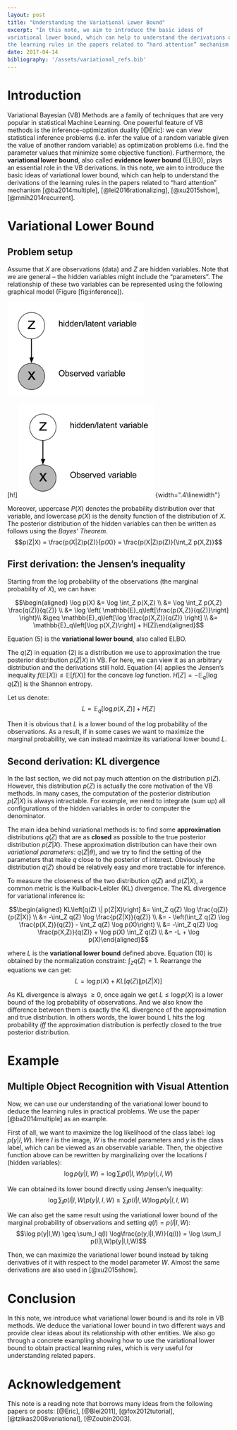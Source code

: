 ```yaml
---
layout: post
title: "Understanding the Variational Lower Bound"
excerpt: "In this note, we aim to introduce the basic ideas of
variational lower bound, which can help to understand the derivations of
the learning rules in the papers related to “hard attention” mechanism."
date: 2017-04-14
bibliography: '/assets/variational_refs.bib'
---
```


Introduction
============

Variational Bayesian (VB) Methods are a family of techniques that are
very popular in statistical Machine Learning. One powerful feature of VB
methods is the inference-optimization duality [@Eric]: we can view
statistical inference problems (i.e. infer the value of a random
variable given the value of another random variable) as optimization
problems (i.e. find the parameter values that minimize some objective
function). Furthermore, the **variational lower bound**, also called
**evidence lower bound** (ELBO), plays an essential role in the VB
derivations. In this note, we aim to introduce the basic ideas of
variational lower bound, which can help to understand the derivations of
the learning rules in the papers related to “hard attention” mechanism
[@ba2014multiple], [@lei2016rationalizing], [@xu2015show],
[@mnih2014recurrent].

Variational Lower Bound
=======================

Problem setup
-------------

Assume that $X$ are observations (data) and $Z$ are hidden variables.
Note that we are general – the hidden variables might include the
“parameters”. The relationship of these two variables can be represented
using the following graphical model (Figure \[fig:inference\]).

<img src="/assets/inference.png">

\[h!\] ![A graphical model
representation.[]{data-label="fig:inference"}](/assets/inference.png){width=".4\linewidth"}

Moreover, uppercase $P(X)$ denotes the probability distribution over
that variable, and lowercase $p(X)$ is the density function of the
distribution of $X$. The posterior distribution of the hidden variables
can then be written as follows using the *Bayes’ Theorem*.
$$p(Z|X) = \frac{p(X|Z)p(Z)}{p(X)} = \frac{p(X|Z)p(Z)}{\int_Z p(X,Z)}$$

First derivation: the Jensen’s inequality
-----------------------------------------

Starting from the log probability of the observations (the marginal
probability of $X$), we can have:

$$\begin{aligned}
\log p(X) &= \log \int_Z p(X,Z) \\
          &= \log \int_Z p(X,Z) \frac{q(Z)}{q(Z)} \\
          &= \log \left( \mathbb{E}_q\left[\frac{p(X,Z)}{q(Z)}\right] \right)\\
          &\geq \mathbb{E}_q\left[\log \frac{p(X,Z)}{q(Z)} \right] \\
          &= \mathbb{E}_q\left[\log p(X,Z)\right] + H[Z]\end{aligned}$$

Equation (5) is the **variational lower bound**, also called ELBO.

The $q(Z)$ in equation (2) is a distribution we use to approximation the
true posterior distribution $p(Z|X)$ in VB. For here, we can view it as
an arbitrary distribution and the derivations still hold. Equation (4)
applies the Jensen’s inequality
$f\left(\mathbb{E}[X]\right) \leq \mathbb{E}\left[f(X) \right]$ for the
concave *log* function. $H[Z] = -\mathbb{E}_q[\log q(Z)]$ is the Shannon
entropy.

Let us denote: $$L = \mathbb{E}_q\left[\log p(X,Z)\right] + H[Z]$$

Then it is obvious that $L$ is a lower bound of the log probability of
the observations. As a result, if in some cases we want to maximize the
marginal probability, we can instead maximize its variational lower
bound $L$.

Second derivation: KL divergence
--------------------------------

In the last section, we did not pay much attention on the distribution
$p(Z)$. However, this distribution $p(Z)$ is actually the core
motivation of the VB methods. In many cases, the computation of the
posterior distribution $p(Z|X)$ is always intractable. For example, we
need to integrate (sum up) all configurations of the hidden variables in
order to computer the denominator.

The main idea behind variational methods is: to find some
**approximation** distributions $q(Z)$ that are as **closed** as
possible to the true posterior distribution $p(Z|X)$. These
approximation distribution can have their own *variational parameters*:
$q(Z|\theta)$, and we try to find the setting of the parameters that
make $q$ close to the posterior of interest. Obviously the distribution
$q(Z)$ should be relatively easy and more tractable for inference.

To measure the closeness of the two distribution $q(Z)$ and $p(Z|X)$, a
common metric is the Kullback-Leibler (KL) divergence. The KL divergence
for variational inference is:

$$\begin{aligned}
KL\left[q(Z) \| p(Z|X)\right] &= \int_Z q(Z) \log \frac{q(Z)}{p(Z|X)} \\
                              &= -\int_Z q(Z) \log \frac{p(Z|X)}{q(Z)} \\
                              &= - \left(\int_Z q(Z) \log \frac{p(X,Z)}{q(Z)} - \int_Z q(Z) \log p(X)\right) \\
                              &= -\int_Z q(Z) \log \frac{p(X,Z)}{q(Z)} + \log p(X) \int_Z q(Z) \\
                              &= -L + \log p(X)\end{aligned}$$

where $L$ is the **variational lower bound** defined above. Equation
(10) is obtained by the normalization constraint: $\int_Z q(Z) = 1$.
Rearrange the equations we can get:
$$L = \log p(X) + KL\left[q(Z) \| p(Z|X)\right]$$

As KL divergence is always $\geq 0$, once again we get
$L \leq \log p(X)$ is a lower bound of the log probability of
observations. And we also know the difference between them is exactly
the KL divergence of the approximation and true distribution. In others
words, the lower bound L hits the log probability *iff* the
approximation distribution is perfectly closed to the true posterior
distribution.

Example
=======

Multiple Object Recognition with Visual Attention
-------------------------------------------------

Now, we can use our understanding of the variational lower bound to
deduce the learning rules in practical problems. We use the paper
[@ba2014multiple] as an example.

First of all, we want to maximize the log likelihood of the class label:
$\log p(y|I, W)$. Here $I$ is the image, $W$ is the model parameters and
$y$ is the class label, which can be viewed as an observable variable.
Then, the objective function above can be rewritten by marginalizing
over the locations $l$ (hidden variables):
$$\log p(y|I,W) = \log \sum_l p(l|I,W)p(y|l,I,W)$$

We can obtained its lower bound directly using Jensen’s inequality:
$$\log \sum_l p(l|I,W)p(y|l,I,W) \geq \sum_l p(l|I,W) \log p(y|l,I,W)$$

We can also get the same result using the variational lower bound of the
marginal probability of observations and setting $q(l) = p(l|I,W)$:
$$\log p(y|I,W) \geq \sum_l q(l) \log\frac{p(y,l|I,W)}{q(l)} = \log \sum_l p(l|I,W)p(y|l,I,W)$$

Then, we can maximize the variational lower bound instead by taking
derivatives of it with respect to the model parameter $W$. Almost the
same derivations are also used in [@xu2015show].

Conclusion
==========

In this note, we introduce what variational lower bound is and its role
in VB methods. We deduce the variational lower bound in two different
ways and provide clear ideas about its relationship with other entities.
We also go through a concrete exampling showing how to use the
variational lower bound to obtain practical learning rules, which is
very useful for understanding related papers.

Acknowledgement
===============

This note is a reading note that borrows many ideas from the following
papers or posts: [@Eric], [@Blei2011], [@fox2012tutorial],
[@tzikas2008variational], [@Zoubin2003].
